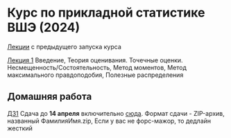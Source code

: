 # Курс по прикладной статистике ВШЭ (2024)

[Лекции](http://iosipoi.com/teaching/applied-statistics-3/) с предыдущего запуска курса

[Лекция 1](https://github.com/pileyan/applied_statistics_2024/tree/master/lect01) Введение, Теория оценивания. Точечные оценки. Несмещенность/Состоятельность, Метод моментов, Метод максимального правдоподобия, Полезные распределения



## Домашняя работа

[ДЗ1](https://github.com/pileyan/applied_statistics_2024/blob/master/homework/HW1.pdf) Сдача до **14 апреля** включительно [сюда](https://www.dropbox.com/request/ZplNuxAYc8H8TuIiTQc9). Формат сдачи - ZIP-архив, названный ФамилияИмя.zip, Если у вас не форс-мажор, то дедлайн жесткий
